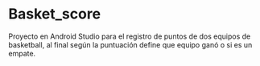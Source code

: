# Basket_score
Proyecto en Android Studio para el registro de puntos de dos equipos de basketball, al final según la puntuación define que equipo ganó o si es un empate.
